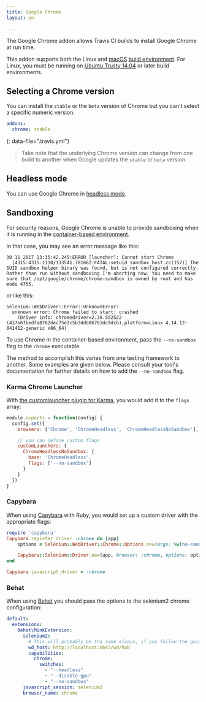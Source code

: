 ```yaml
---
title: Google Chrome
layout: en

---
```


The Google Chrome addon allows Travis CI builds to install Google Chrome at run time.

This addon supports both the Linux and [macOS](/user/reference/osx/) [build environment](https://docs.travis-ci.com/user/reference/overview/). For Linux, you must be running on [Ubuntu Trusty 14.04](https://docs.travis-ci.com/user/reference/trusty/) or later build environments.

## Selecting a Chrome version

You can install the `stable`  or the `beta` version of Chrome but you can't select a specific numeric version.

```yaml
addons:
  chrome: stable
```
{: data-file=".travis.yml"}

> Take note that the underlying Chrome version can change from one build to another when Google updates the `stable` or `beta` version.

## Headless mode

You can use Google Chrome in [headless mode](/user/gui-and-headless-browsers/#using-the-chrome-addon-in-the-headless-mode).

## Sandboxing

For security reasons, Google Chrome is unable to provide sandboxing when it is running in the
[container-based environment](/user/reference/overview/#virtualization-environments).

In that case, you may see an error message like this:

```
30 11 2017 13:35:42.245:ERROR [launcher]: Cannot start Chrome
  [4315:4315:1130/133541.781662:FATAL:setuid_sandbox_host.cc(157)] The SUID sandbox helper binary was found, but is not configured correctly. Rather than run without sandboxing I'm aborting now. You need to make sure that /opt/google/chrome/chrome-sandbox is owned by root and has mode 4755.
```

or like this:

```
Selenium::WebDriver::Error::UnknownError:
  unknown error: Chrome failed to start: crashed
    (Driver info: chromedriver=2.38.552522 (437e6fbedfa8762dec75e2c5b3ddb86763dc9dcb),platform=Linux 4.14.12-041412-generic x86_64)
```

To use Chrome in the container-based environment, pass the `--no-sandbox` flag to the `chrome` executable.

The method to accomplish this varies from one testing framework to another. Some examples are given below. Please consult your tool's documentation for further details on how to add the `--no-sandbox` flag.

### Karma Chrome Launcher

With [the customlauncher plugin for Karma](https://github.com/karma-runner/karma-chrome-launcher), you would add it to the `flags` array:

```javascript
module.exports = function(config) {
  config.set({
    browsers: ['Chrome', 'ChromeHeadless', 'ChromeHeadlessNoSandbox'],

    // you can define custom flags
    customLaunchers: {
      ChromeHeadlessNoSandbox: {
        base: 'ChromeHeadless',
        flags: ['--no-sandbox']
      }
    }
  })
}
```

### Capybara

When using [Capybara](https://github.com/teamcapybara/capybara) with Ruby, you would set up a custom driver with the appropriate flags:

```ruby
require 'capybara'
Capybara.register_driver :chrome do |app|
	options = Selenium::WebDriver::Chrome::Options.new(args: %w[no-sandbox headless disable-gpu])

	Capybara::Selenium::Driver.new(app, browser: :chrome, options: options)
end

Capybara.javascript_driver = :chrome
```

### Behat

When using [Behat](https://github.com/Behat/Behat) you should pass the options to the selenium2 chrome configuration:

```yml
default:
  extensions:
    Behat\MinkExtension:
      selenium2:
        # This will probably be the same always, if you follow the guide for browsers below.
        wd_host: http://localhost:8643/wd/hub
        capabilities:
          chrome:
            switches:
              - "--headless"
              - "--disable-gpu"
              - "--no-sandbox"
      javascript_session: selenium2
      browser_name: chrome
```
